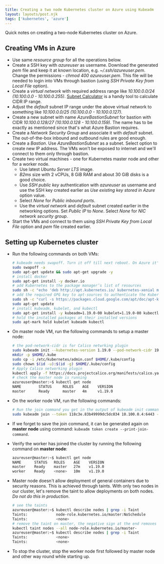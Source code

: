 ```yaml
---
title: Creating a two node Kubernetes cluster on Azure using Kubeadm
layout: layouts/post.njk
tags: ['kubernetes', 'azure']
---
```


Quick notes on creating a two-node Kubernetes cluster on Azure.

## Creating VMs in Azure

- Use same _resource group_ for all the operations below.
- Create a SSH key with _azureuser_ as username. Download the generated _pem_ file and keep it at known location, e.g. _~/.ssh/azureuser.pem_. Change the permissions - _chmod 400 azureuser.pem_. This file will be needed to login into VMs through bastion (using _SSH Private Key from Local File_ option).
- Create a _virtual network_ with required address range like _10.100.0.0/24 (10.100.0.0 - 10.100.0.255)_. [Subnet Calculator](https://mxtoolbox.com/SubnetCalculator.aspx) is a handy tool to calculate CIDR IP range.
- Adjust the _default_ subnet IP range under the above virtual network to something like _10.100.0.0/25 (10.100.0.0 - 10.100.0.127)_.
- Create a new subnet with name _AzureBastionSubnet_ for bastion with CIDR _10.100.0.128/27 (10.100.0.128 - 10.100.0.159)_. The name has to be exactly as mentioned since that's what Azure Bastion requires.
- Create a _Network Security Group_ and associate it with _default_ subnet. The out-of-the-box inbound and outbound rules are good enough.
- Create a _Bastion_. Use _AzureBastionSubnet_ as a subnet. Select option to create new IP address. The VMs won't be exposed to internet and we'll connect to them only through bastion.
- Create two virtual machines - one for Kubernetes master node and other for a worker node.
  - Use latest _Ubuntu Server LTS_ image.
  - _B2ms_ size with 2 vCPUs, 8 GiB RAM and about 30 GiB disks is a good choice.
  - Use _SSH public key_ authentication with _azureuser_ as username and use the SSH key created earlier as _Use existing key stored in Azure_ option value.
  - Select _None_ for _Public inbound ports_.
  - Use the _virtual network_ and _default_ subnet created earlier in the networking options. Set _Public IP_ to _None_. Select _None_ for _NIC network security group_.
- Start the VMs and connect to them using _SSH Private Key from Local File_ option and _pem_ file created earlier.

## Setting up Kubernetes cluster

- Run the following commands on both VMs:

  ```bash
  # kubeadm needs swapoff. Turn it off till next reboot. On Azure it's off by default.
  sudo swapoff -a
  sudo apt-get update && sudo apt-get upgrade -y
  # install docker
  sudo apt-get install -y docker.io
  # add Kubernetes to the package manager’s list of resources
  sudo sh -c "echo 'deb http://apt.kubernetes.io/ kubernetes-xenial main' >> /etc/apt/sources.list.d/kubernetes.list"
  # add the required GPG key to apt-sources to authenticate the Kubernetes related packages
  sudo sh -c "curl -s https://packages.cloud.google.com/apt/doc/apt-key.gpg | apt-key add -"
  sudo apt-get update
  # install kubeadm, kubelet, and kubectl
  sudo apt-get install -y kubeadm=1.19.0-00 kubelet=1.19.0-00 kubectl=1.19.0-00
  # hold the installed packages at their installed versions
  sudo apt-mark hold kubelet kubeadm kubectl
  ```

- On master node VM, run the following commands to setup a master node:

  ```bash
  # the pod-network-cidr is for Calico netwrking plugin
  sudo kubeadm init --kubernetes-version 1.19.0 --pod-network-cidr 192.168.0.0/16
  mkdir -p $HOME/.kube
  sudo cp -i /etc/kubernetes/admin.conf $HOME/.kube/config
  sudo chown $(id -u):$(id -g) $HOME/.kube/config
  # Apply Calico networking plugin
  kubectl apply -f https://docs.projectcalico.org/manifests/calico.yaml
  # check the master node is running
  azureuser@master:~$ kubectl get node
  NAME        STATUS     ROLES    AGE    VERSION
  master      Ready      master   4m     v1.19.0
  ```

- On the worker node VM, run the following commands:

  ```bash
  # Run the join command you get in the output of kubeadm init command on master
  sudo kubeadm join --token 118c3e.83b49999dc5dc034 10.100.0.4:6443 --discovery-token-ca-cert-hash sha256:40aa946e3f53e38271bae24723866f56c86d77efb49aedeb8a70cc189bfe2e1d
  ```

- If we forget to save the join command, it can be generated again on **master node** using command: `kubeadm token create --print-join-command`.

- Verify the worker has joined the cluster by running the following command on **master node**:

  ```bash
  azureuser@master:~$ kubectl get node
  NAME      STATUS   ROLES    AGE    VERSION
  master    Ready    master   27m    v1.19.0
  worker    Ready    <none>   10m    v1.19.0
  ```

- Master node doesn't allow deployment of general containers due to security reasons. This is achieved through taints. With only two nodes in our cluster, let's remove the taint to allow deployments on both nodes. _Do not do this in production_.

  ```bash
  # see the taints
  azureuser@master:~$ kubectl describe nodes | grep -i Taint
  Taints:             node-role.kubernetes.io/master:NoSchedule
  Taints:             <none>
  # remove the taint on master, the negative sign at the end removes the taint
  kubectl taint nodes --all node-role.kubernetes.io/master-
  azureuser@master:~$ kubectl describe nodes | grep -i Taint
  Taints:             <none>
  Taints:             <none>
  ```

- To stop the cluster, stop the worker node first followed by master node and other way round while starting up.
